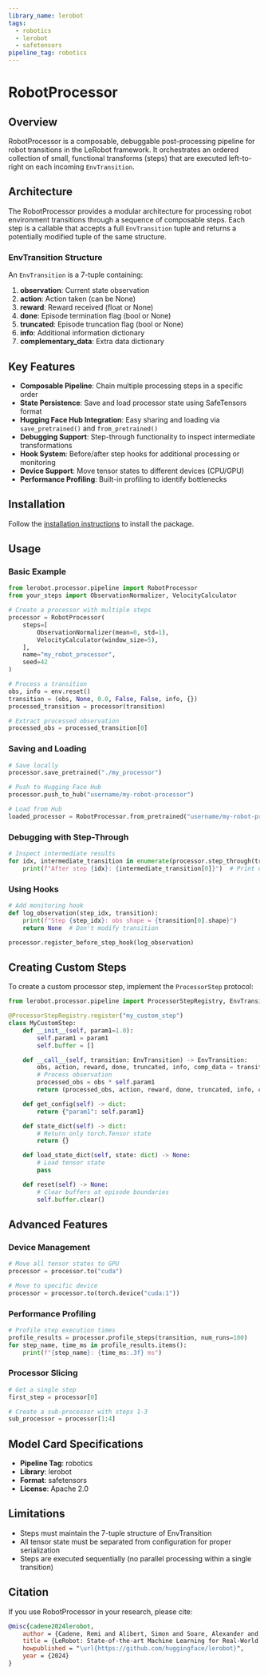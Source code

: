 ```yaml
---
library_name: lerobot
tags:
  - robotics
  - lerobot
  - safetensors
pipeline_tag: robotics
---
```


# RobotProcessor

## Overview

RobotProcessor is a composable, debuggable post-processing pipeline for robot transitions in the LeRobot framework. It orchestrates an ordered collection of small, functional transforms (steps) that are executed left-to-right on each incoming `EnvTransition`.

## Architecture

The RobotProcessor provides a modular architecture for processing robot environment transitions through a sequence of composable steps. Each step is a callable that accepts a full `EnvTransition` tuple and returns a potentially modified tuple of the same structure.

### EnvTransition Structure

An `EnvTransition` is a 7-tuple containing:

1. **observation**: Current state observation
2. **action**: Action taken (can be None)
3. **reward**: Reward received (float or None)
4. **done**: Episode termination flag (bool or None)
5. **truncated**: Episode truncation flag (bool or None)
6. **info**: Additional information dictionary
7. **complementary_data**: Extra data dictionary

## Key Features

- **Composable Pipeline**: Chain multiple processing steps in a specific order
- **State Persistence**: Save and load processor state using SafeTensors format
- **Hugging Face Hub Integration**: Easy sharing and loading via `save_pretrained()` and `from_pretrained()`
- **Debugging Support**: Step-through functionality to inspect intermediate transformations
- **Hook System**: Before/after step hooks for additional processing or monitoring
- **Device Support**: Move tensor states to different devices (CPU/GPU)
- **Performance Profiling**: Built-in profiling to identify bottlenecks

## Installation

Follow the [installation instructions](https://huggingface.co/docs/lerobot/installation) to install the package.

## Usage

### Basic Example

```python
from lerobot.processor.pipeline import RobotProcessor
from your_steps import ObservationNormalizer, VelocityCalculator

# Create a processor with multiple steps
processor = RobotProcessor(
    steps=[
        ObservationNormalizer(mean=0, std=1),
        VelocityCalculator(window_size=5),
    ],
    name="my_robot_processor",
    seed=42
)

# Process a transition
obs, info = env.reset()
transition = (obs, None, 0.0, False, False, info, {})
processed_transition = processor(transition)

# Extract processed observation
processed_obs = processed_transition[0]
```

### Saving and Loading

```python
# Save locally
processor.save_pretrained("./my_processor")

# Push to Hugging Face Hub
processor.push_to_hub("username/my-robot-processor")

# Load from Hub
loaded_processor = RobotProcessor.from_pretrained("username/my-robot-processor")
```

### Debugging with Step-Through

```python
# Inspect intermediate results
for idx, intermediate_transition in enumerate(processor.step_through(transition)):
    print(f"After step {idx}: {intermediate_transition[0]}")  # Print observation
```

### Using Hooks

```python
# Add monitoring hook
def log_observation(step_idx, transition):
    print(f"Step {step_idx}: obs shape = {transition[0].shape}")
    return None  # Don't modify transition

processor.register_before_step_hook(log_observation)
```

## Creating Custom Steps

To create a custom processor step, implement the `ProcessorStep` protocol:

```python
from lerobot.processor.pipeline import ProcessorStepRegistry, EnvTransition

@ProcessorStepRegistry.register("my_custom_step")
class MyCustomStep:
    def __init__(self, param1=1.0):
        self.param1 = param1
        self.buffer = []

    def __call__(self, transition: EnvTransition) -> EnvTransition:
        obs, action, reward, done, truncated, info, comp_data = transition
        # Process observation
        processed_obs = obs * self.param1
        return (processed_obs, action, reward, done, truncated, info, comp_data)

    def get_config(self) -> dict:
        return {"param1": self.param1}

    def state_dict(self) -> dict:
        # Return only torch.Tensor state
        return {}

    def load_state_dict(self, state: dict) -> None:
        # Load tensor state
        pass

    def reset(self) -> None:
        # Clear buffers at episode boundaries
        self.buffer.clear()
```

## Advanced Features

### Device Management

```python
# Move all tensor states to GPU
processor = processor.to("cuda")

# Move to specific device
processor = processor.to(torch.device("cuda:1"))
```

### Performance Profiling

```python
# Profile step execution times
profile_results = processor.profile_steps(transition, num_runs=100)
for step_name, time_ms in profile_results.items():
    print(f"{step_name}: {time_ms:.3f} ms")
```

### Processor Slicing

```python
# Get a single step
first_step = processor[0]

# Create a sub-processor with steps 1-3
sub_processor = processor[1:4]
```

## Model Card Specifications

- **Pipeline Tag**: robotics
- **Library**: lerobot
- **Format**: safetensors
- **License**: Apache 2.0

## Limitations

- Steps must maintain the 7-tuple structure of EnvTransition
- All tensor state must be separated from configuration for proper serialization
- Steps are executed sequentially (no parallel processing within a single transition)

## Citation

If you use RobotProcessor in your research, please cite:

```bibtex
@misc{cadene2024lerobot,
    author = {Cadene, Remi and Alibert, Simon and Soare, Alexander and Gallouedec, Quentin and Zouitine, Adil and Palma, Steven and Kooijmans, Pepijn and Aractingi, Michel and Shukor, Mustafa and Aubakirova, Dana and Russi, Martino and Capuano, Francesco and Pascale, Caroline and Choghari, Jade and Moss, Jess and Wolf, Thomas},
    title = {LeRobot: State-of-the-art Machine Learning for Real-World Robotics in Pytorch},
    howpublished = "\url{https://github.com/huggingface/lerobot}",
    year = {2024}
}
```
